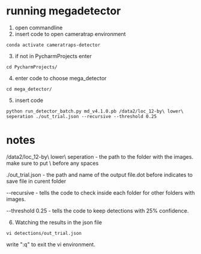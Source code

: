 # running megadetector
1. open commandline
2. insert code to open cameratrap environment

```
conda activate cameratraps-detector
```
3. if not in PycharmProjects enter
```
cd PycharmProjects/
```
4. enter code to choose mega_detector
```
cd mega_detector/
```
5. insert code
```
python run_detector_batch.py md_v4.1.0.pb /data2/loc_12-by\ lower\ seperation ./out_trial.json --recursive --threshold 0.25
```
# notes

/data2/loc_12-by\ lower\ seperation - the path to the folder with the images. make sure to put \ before any spaces

./out_trial.json - the path and name of the output file.dot before indicates to save file in curent folder

--recursive - tells the code to check inside each folder for other folders with images.

--threshold 0.25 - tells the code to keep detections with 25% confidence. 

6. Watching the results in the json file
```
vi detections/out_trial.json
```
write ":q" to exit the vi environment.



